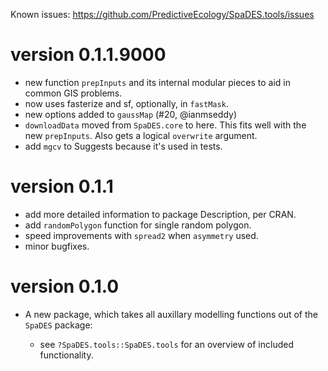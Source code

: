 Known issues: https://github.com/PredictiveEcology/SpaDES.tools/issues

version 0.1.1.9000
=============

* new function `prepInputs` and its internal modular pieces to aid in common GIS problems.
* now uses fasterize and sf, optionally, in `fastMask`.
* new options added to `gaussMap` (#20, @ianmseddy)
* `downloadData` moved from `SpaDES.core` to here. This fits well with the new `prepInputs`. Also gets a logical `overwrite` argument. 
* add `mgcv` to Suggests because it's used in tests.

version 0.1.1
=============

* add more detailed information to package Description, per CRAN.
* add `randomPolygon` function for single random polygon.
* speed improvements with `spread2` when `asymmetry` used.
* minor bugfixes.

version 0.1.0
=============

* A new package, which takes all auxillary modelling functions out of the `SpaDES` package:

    - see `?SpaDES.tools::SpaDES.tools` for an overview of included functionality.
